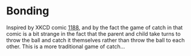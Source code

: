 # Bonding

Inspired by XKCD comic [1188][xkcd], and by the fact the game of catch in that
comic is a bit strange in the fact that the parent and child take turns to 
throw the ball and catch it themselves rather than throw the ball to each
other. This is a more traditional game of catch...


[xkcd]:http://xkcd.com/1188/